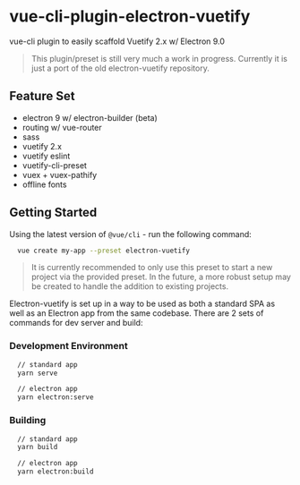 # vue-cli-plugin-electron-vuetify

vue-cli plugin to easily scaffold Vuetify 2.x w/ Electron 9.0

> This plugin/preset is still very much a work in progress. Currently it is just a port of the old electron-vuetify repository.

## Feature Set

- electron 9 w/ electron-builder (beta)
- routing w/ vue-router
- sass
- vuetify 2.x
- vuetify eslint
- vuetify-cli-preset
- vuex + vuex-pathify
- offline fonts

## Getting Started

Using the latest version of `@vue/cli` - run the following command:

```bash
  vue create my-app --preset electron-vuetify
```

> It is currently recommended to only use this preset to start a new project via the provided preset. In the future, a more robust setup may be created to handle the addition to existing projects.

Electron-vuetify is set up in a way to be used as both a standard SPA as well as an Electron app from the same codebase. There are 2 sets of commands for dev server and build:

### Development Environment

```bash
  // standard app
  yarn serve

  // electron app
  yarn electron:serve
```

### Building

```bash
  // standard app
  yarn build

  // electron app
  yarn electron:build
```


